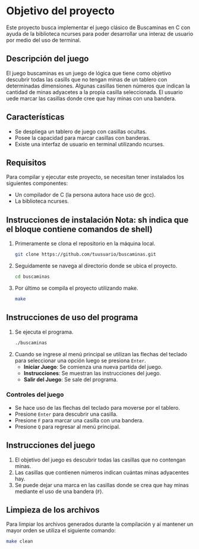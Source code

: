 # Objetivo del proyecto

Este proyecto busca implementar el juego clásico de Buscaminas en C con ayuda de la biblioteca ncurses para poder desarrollar una interaz de usuario por medio del uso de terminal.

## Descripción del juego

El juego buscaminas es un juego de lógica que tiene como objetivo descubrir todas las casills que no tengan minas de un tablero con determinadas dimensiones. Algunas casillas tienen números que indican la cantidad de minas adyacetes a la propia casilla seleccionada. El usuario uede marcar las casillas donde cree que hay minas con una bandera.

## Características

- Se despliega un tablero de juego con casillas ocultas.
- Posee la capacidad para marcar casillas con banderas.
- Existe una interfaz de usuario en terminal utilizando ncurses.

## Requisitos

Para compilar y ejecutar este proyecto, se necesitan tener instalados los siguientes componentes:

- Un compilador de C (la persona autora hace uso de gcc).
- La biblioteca ncurses.

## Instrucciones de instalación Nota: sh indica que el bloque contiene comandos de shell)

1. Primeramente se clona el repositorio en la máquina local.
    ```sh
    git clone https://github.com/tuusuario/buscaminas.git
    ```
2. Seguidamente se navega al directorio donde se ubica el proyecto.
    ```sh
    cd buscaminas
    ```
3. Por último se compila el proyecto utilizando make.
    ```sh
    make
    ```

## Instrucciones de uso del programa

1. Se ejecuta el programa.
    ```sh
    ./buscaminas
    ```
2. Cuando se ingrese al menú principal se utilizan las flechas del teclado para seleccionar una opción luego se presiona `Enter`.
    - **Iniciar Juego**: Se comienza una nueva partida del juego.
    - **Instrucciones**: Se muestran las instrucciones del juego.
    - **Salir del Juego**: Se sale del programa.

### Controles del juego

- Se hace uso de las flechas del teclado para moverse por el tablero.
- Presione `Enter` para descubrir una casilla.
- Presione `F` para marcar una casilla con una bandera.
- Presione `Q` para regresar al menú principal.

## Instrucciones del juego

1. El objetivo del juego es descubrir todas las casillas que no contengan minas.
2. Las casillas que contienen números indican cuántas minas adyacentes hay.
3. Se puede dejar una marca en las casillas donde se crea que hay minas mediante el uso de una bandera (`F`).

## Limpieza de los archivos

Para limpiar los archivos generados durante la compilación y aí mantener un mayor orden se utiliza el siguiente comando:
```sh
make clean
